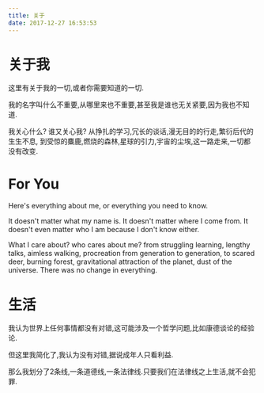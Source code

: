 ```yaml
---
title: 关于
date: 2017-12-27 16:53:53
---
```


# 关于我
这里有关于我的一切,或者你需要知道的一切.

我的名字叫什么不重要,从哪里来也不重要,甚至我是谁也无关紧要,因为我也不知道.

我关心什么? 谁又关心我? 从挣扎的学习,冗长的谈话,漫无目的的行走,繁衍后代的生生不息,
到受惊的麋鹿,燃烧的森林,星球的引力,宇宙的尘埃,这一路走来,一切都没有改变.



# For You
Here's everything about me, or everything you need to know.

It doesn't matter what my name is. It doesn't matter where I come from. It doesn't even matter who I am because I don't know either.

What I care about? who cares about me? from struggling learning, lengthy talks, aimless walking, procreation from generation to generation, to scared deer, burning forest, gravitational attraction of the planet, dust of the universe. There was no change in everything.

# 生活
我认为世界上任何事情都没有对错,这可能涉及一个哲学问题,比如康德谈论的经验论.

但这里我简化了,我认为没有对错,据说成年人只看利益.

那么我划分了2条线,一条道德线,一条法律线.只要我们在法律线之上生活,就不会犯罪.

